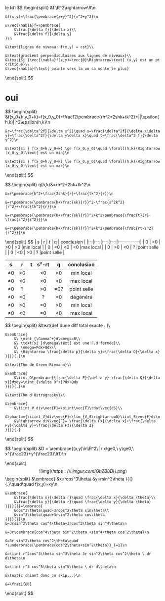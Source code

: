 $$
% \global\newcommand{\n}{\\ \ \\}
% \global\newcommand{\embrace}[3]{
%     \left#2
%         \begin{split}
%             #1
%         \end{split}
%     \right#3
% }
% \global\newcommand{\aembrace}[1]{
%     \embrace{#1}{\{}{\}}
% }
% \global\newcommand{\pembrace}[1]{
%     \embrace{#1}{(}{)}
% }
% \global\newcommand{\cembrace}[1]{
%     \embrace{#1}{[}{]}
% }
% \global\newcommand{\vec}[1]{\overrightarrow{#1}}
$$
le td1
$$
\begin{split}
    &f:\R^2\rightarrow\R\n

    &f(x,y)=\frac{\pembrace{x+y}^2}{x^2+y^2}\n

    &\vec{\nabla}f=\pembrace{
        &\frac{\delta f}{\delta x}\\
        &\frac{\delta f}{\delta y}
    }\n

    &\text{lignes de niveau: f(x,y) = cst}\\

    &\text{gradient perpendiculaires aux lignes de niveaux}\\
    &\text{Si }\vec{\nabla}f(x,y)=\vec{0}\Rightarrow\text{ (x,y) est un pt critique}\\
    &\vec{\nabla}f\text{ pointe vers la ou ca monte le plus}
\end{split}
$$

# oui
$$
\begin{split}
    &f(x_0+h,y_0+k)=f(x_0,y_0)+\frac12\pembrace{rh^2+2shk+tk^2}+||\epsilon(h,k)||^2\epsilon(h,k)\n

    &r=\frac{\delta^2f}{\delta x^2}\quad s=\frac{\delta^2f}{\delta x\delta y}=\frac{\delta^2f}{\delta y\delta x}\quad t=\frac{\delta^2 f}{\delta y^2}\n
    
    &\text{si } f(x_0+h,y_0+k) \ge f(x_0,y_0)\quad \forall(h,k)\Rightarrow (x_0,y_0)\text{ est un min}\n

    &\text{si } f(x_0+h,y_0+k) \le f(x_0,y_0)\quad \forall(h,k)\Rightarrow (x_0,y_0)\text{ est un max}\n
\end{split}
$$

$$
\begin{split}
    q(h,k)&=rh^2+2hk+tk^2\n
    
    &=r\pembrace{h^2+\frac{2shk}{r}+\frac{tk^2}{r}}\n
    
    &=r\pembrace{\pembrace{h+\frac{sk}{r}}^2-\frac{s^2k^2}{r^2}+\frac{tk^2}{r}}\n

    &=r\pembrace{\pembrace{h+\frac{sk}{r}}^2+k^2\pembrace{\frac{t}{r}-\frac{s^2}{r^2}}}\n

    &=r\pembrace{\pembrace{h+\frac{sk}{r}}^2+k^2\pembrace{\frac{rt-s^2}{r^2}}}\n
\end{split}
$$
| s | r  | t  | q  | conclusion |
|:-:|:--:|:--:|:--:|:----------:|
| 0 | >0 | >0 | >0 |min local   |
| 0 | <0 | <0 | <0 |max local   |
| 0 | >0 | <0 | ?  |point selle |
| 0 | <0 | >0 | ?  |point selle |  

| s  | r  | t | s²-rt| q   | conclusion  |
|:--:|:--:|:-:|:----:|:---:|:-----------:|
| ≠0 | >0 |   | <0   | >0  | min local   |
| ≠0 | <0 |   | <0   | <0  | max local   |
| ≠0 | ?  |   | >0   | ≠0? | point selle |
| ≠0 | =0 |   | ?    | =0  | dégénéré    |
| ≠0 | >0 |   | =0   | >0  | min local   |
| ≠0 | <0 |   | =0   | <0  | max local   |

$$
\begin{split}
    &\text{def dune diff total exacte : }\\
    
    &\embrace{
        &\ \oint_{\Gamma^+}d\omega=0\\
        &\ \text{si }d\omega\text{ est une F.d fermée}\\
        &\ \omega=Pdx+Qdx\\
        &\ \Rightarrow \frac{\delta p}{\delta y}=\frac{\delta Q}{\delta x}
    }{|}{.}\n

    &\text{Thm de Green-Riemann}\\

    &\embrace{
        &\iint_D\pembrace{\frac{\delta P}{\delta y}-\frac{\delta Q}{\delta x}}dxdy=\oint_{\delta D^+}Pdx+Qdy
    }{|}{.}\n

    &\text{Thm d'Ostrograsky}\\
    
    &\embrace{
        &\iiint_V div\vec{F}=\oiint\vec{F}\cdot\vec{dS}\\
        &\phantom{\iiint_V}div\vec{F}=\lim_{V_S\rightarrow0}\iint_S\vec{F}ds\n
        &\Rightarrow div\vec{F}= \frac{\delta Fx}{\delta x}+\frac{\delta Fy}{\delta y}+\frac{\delta Fz}{\delta z}
    }{|}{.}
\end{split}
$$

$$
\begin{split}
    &D = \aembrace{(x,y)\in\R^2\ |\ x\ge0,\ y\ge0,\ x^{\frac23}+y^{\frac23}\lt1}\n
    
\end{split}
$$
![img](https://i.imgur.com/GhZB8DH.png)
$$
\begin{split}
    &\embrace{
        &x=rcos^3\theta\\
        &y=rsin^3\theta
    }{\{}{.}\quad\quad f(x,y)=xy\n

    &\embrace{
        &\frac{\delta x}{\delta r}\quad \frac{\delta x}{\delta \theta}\\
        &\frac{\delta y}{\delta r}\quad \frac{\delta y}{\delta \theta}
    }{|}{|}=\embrace{
        &cos^3\theta\quad-3rcos^2\theta sin\theta\\
        &sin^3\theta\quad+3rsin^2\theta cos\theta
    }{|}{|}\n
    &=3rsin^2\theta cos^4\theta+3rcos^2\theta sin^4\theta\n
    
    &=3r\cembrace{cos^4\theta sin^2\theta +sin^4\theta cos^2\theta}\n

    &=3r sin^2\theta cos^2\theta\quad *\underbrace{\pembrace{cos^2\theta+sin^2\theta}}_{=1}\n

    &=\iint r^2cos^3\theta sin^3\theta 3r sin^2\theta cos^2\theta \ dr d\theta\n

    &=\iint r^3 cos^5\theta sin^5\theta \ dr d\theta\n

    &\text{c chiant donc on skip...}\n

    &=\frac1{80}
\end{split}
$$